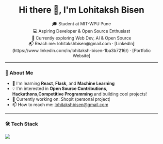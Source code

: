 <h1 align="center">Hi there 👋, I'm Lohitaksh Bisen</h1>

<p align="center">
🎓 Student at MIT-WPU Pune <br>
💻 Aspiring Developer & Open Source Enthusiast <br>
🚀 Currently exploring Web Dev, AI & Open Source <br>
📬 Reach me: lohitakshbisen@gmail.com · [LinkedIn](https://www.linkedin.com/in/lohitaksh-bisen-1ba3b7216/) · [Portfolio Website]
</p>

---

### 🚀 About Me
- 🌱 I'm learning **React**, **Flask**, and **Machine Learning**
- 💡 I'm interested in **Open Source Contributions**, **Hackathons**,**Competitive Programming** and building cool projects!
- 💼 Currently working on: Shopit (personal project)
- 📫 How to reach me: lohitakshbisen@gmail.com

---

### 🛠️ Tech Stack
<p>
  <img src="https://img.shields.io/badge
    <script src="https://platform.linkedin.com/badges/js/profile.js" async defer type="text/javascript"></script>

<!--
**lohitakshcodes/lohitakshcodes** is a ✨ _special_ ✨ repository because its `README.md` (this file) appears on your GitHub profile.

Here are some ideas to get you started:

- 🔭 I’m currently working on ...
- 🌱 I’m currently learning ...
- 👯 I’m looking to collaborate on ...
- 🤔 I’m looking for help with ...
- 💬 Ask me about ...
- 📫 How to reach me: ...
- 😄 Pronouns: ...
- ⚡ Fun fact: ...
-->
